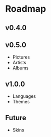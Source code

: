 # Roadmap

## v0.4.0

## v0.5.0
- Pictures
- Artists
- Albums

## v1.0.0
- Languages
- Themes

## Future
- Skins
